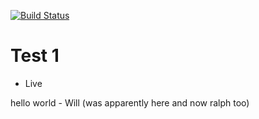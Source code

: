 [![Build Status](https://drone.hosted-domains.com/api/badges/smashedr/test1/status.svg)](https://drone.hosted-domains.com/smashedr/test1)
# Test 1

- Live

hello world - Will (was apparently here and now ralph too)
